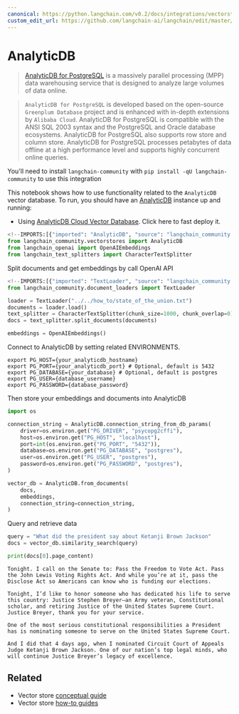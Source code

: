 ```yaml
---
canonical: https://python.langchain.com/v0.2/docs/integrations/vectorstores/analyticdb/
custom_edit_url: https://github.com/langchain-ai/langchain/edit/master/docs/docs/integrations/vectorstores/analyticdb.ipynb
---
```


# AnalyticDB

>[AnalyticDB for PostgreSQL](https://www.alibabacloud.com/help/en/analyticdb-for-postgresql/latest/product-introduction-overview) is a massively parallel processing (MPP) data warehousing service that is designed to analyze large volumes of data online.

>`AnalyticDB for PostgreSQL` is developed based on the open-source `Greenplum Database` project and is enhanced with in-depth extensions by `Alibaba Cloud`. AnalyticDB for PostgreSQL is compatible with the ANSI SQL 2003 syntax and the PostgreSQL and Oracle database ecosystems. AnalyticDB for PostgreSQL also supports row store and column store. AnalyticDB for PostgreSQL processes petabytes of data offline at a high performance level and supports highly concurrent online queries.

You'll need to install `langchain-community` with `pip install -qU langchain-community` to use this integration

This notebook shows how to use functionality related to the `AnalyticDB` vector database.
To run, you should have an [AnalyticDB](https://www.alibabacloud.com/help/en/analyticdb-for-postgresql/latest/product-introduction-overview) instance up and running:

- Using [AnalyticDB Cloud Vector Database](https://www.alibabacloud.com/product/hybriddb-postgresql). Click here to fast deploy it.


```python
<!--IMPORTS:[{"imported": "AnalyticDB", "source": "langchain_community.vectorstores", "docs": "https://api.python.langchain.com/en/latest/vectorstores/langchain_community.vectorstores.analyticdb.AnalyticDB.html", "title": "AnalyticDB"}, {"imported": "OpenAIEmbeddings", "source": "langchain_openai", "docs": "https://api.python.langchain.com/en/latest/embeddings/langchain_openai.embeddings.base.OpenAIEmbeddings.html", "title": "AnalyticDB"}, {"imported": "CharacterTextSplitter", "source": "langchain_text_splitters", "docs": "https://api.python.langchain.com/en/latest/character/langchain_text_splitters.character.CharacterTextSplitter.html", "title": "AnalyticDB"}]-->
from langchain_community.vectorstores import AnalyticDB
from langchain_openai import OpenAIEmbeddings
from langchain_text_splitters import CharacterTextSplitter
```

Split documents and get embeddings by call OpenAI API


```python
<!--IMPORTS:[{"imported": "TextLoader", "source": "langchain_community.document_loaders", "docs": "https://api.python.langchain.com/en/latest/document_loaders/langchain_community.document_loaders.text.TextLoader.html", "title": "AnalyticDB"}]-->
from langchain_community.document_loaders import TextLoader

loader = TextLoader("../../how_to/state_of_the_union.txt")
documents = loader.load()
text_splitter = CharacterTextSplitter(chunk_size=1000, chunk_overlap=0)
docs = text_splitter.split_documents(documents)

embeddings = OpenAIEmbeddings()
```

Connect to AnalyticDB by setting related ENVIRONMENTS.
```
export PG_HOST={your_analyticdb_hostname}
export PG_PORT={your_analyticdb_port} # Optional, default is 5432
export PG_DATABASE={your_database} # Optional, default is postgres
export PG_USER={database_username}
export PG_PASSWORD={database_password}
```

Then store your embeddings and documents into AnalyticDB


```python
import os

connection_string = AnalyticDB.connection_string_from_db_params(
    driver=os.environ.get("PG_DRIVER", "psycopg2cffi"),
    host=os.environ.get("PG_HOST", "localhost"),
    port=int(os.environ.get("PG_PORT", "5432")),
    database=os.environ.get("PG_DATABASE", "postgres"),
    user=os.environ.get("PG_USER", "postgres"),
    password=os.environ.get("PG_PASSWORD", "postgres"),
)

vector_db = AnalyticDB.from_documents(
    docs,
    embeddings,
    connection_string=connection_string,
)
```

Query and retrieve data


```python
query = "What did the president say about Ketanji Brown Jackson"
docs = vector_db.similarity_search(query)
```


```python
print(docs[0].page_content)
```
```output
Tonight. I call on the Senate to: Pass the Freedom to Vote Act. Pass the John Lewis Voting Rights Act. And while you’re at it, pass the Disclose Act so Americans can know who is funding our elections. 

Tonight, I’d like to honor someone who has dedicated his life to serve this country: Justice Stephen Breyer—an Army veteran, Constitutional scholar, and retiring Justice of the United States Supreme Court. Justice Breyer, thank you for your service. 

One of the most serious constitutional responsibilities a President has is nominating someone to serve on the United States Supreme Court. 

And I did that 4 days ago, when I nominated Circuit Court of Appeals Judge Ketanji Brown Jackson. One of our nation’s top legal minds, who will continue Justice Breyer’s legacy of excellence.
```

## Related

- Vector store [conceptual guide](/docs/concepts/#vector-stores)
- Vector store [how-to guides](/docs/how_to/#vector-stores)